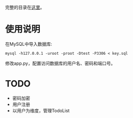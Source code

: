 完整的目录在[这里](https://github.com/DefinitionBeyond/CinemaTicketSys)。


# 使用说明

在MySQL中导入数据库:

    mysql -h127.0.0.1 -uroot -proot -Dtest -P3306 < key.sql

修改app.py，配置访问数据库的用户名、密码和端口号。

# TODO

* 密码加密
* 用户注册
* 以用户为维度，管理TodoList
